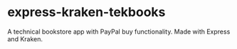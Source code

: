 # express-kraken-tekbooks
A technical bookstore app with PayPal buy functionality. Made with Express and Kraken.
